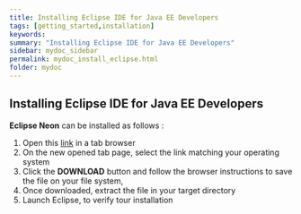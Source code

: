 ```yaml
---
title: Installing Eclipse IDE for Java EE Developers
tags: [getting_started,installation]
keywords:
summary: "Installing Eclipse IDE for Java EE Developers"
sidebar: mydoc_sidebar
permalink: mydoc_install_eclipse.html
folder: mydoc
---
```


## Installing Eclipse IDE for Java EE Developers

**Eclipse Neon** can be installed as follows :

1. Open this [link](https://www.eclipse.org/downloads/packages/eclipse-ide-java-ee-developers/neon3) in a tab browser
2. On the new opened tab page, select the link matching your operating system
3. Click the **DOWNLOAD** button and follow the browser instructions to save the file on your file system,
4. Once downloaded, extract the file in your target directory
5. Launch Eclipse, to verify tour installation



